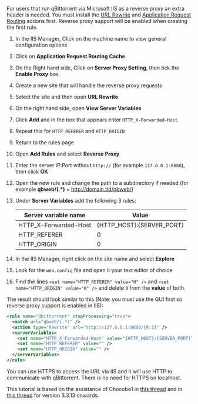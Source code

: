 For users that run qBittorrent via Microsoft IIS as a reverse proxy an extra header is needed. You must install the [URL Rewrite](https://www.iis.net/downloads/microsoft/url-rewrite) and [Application Request Routing](https://www.iis.net/downloads/microsoft/application-request-routing) addons first. Reverse proxy support will be enabled when creating the first rule.

1. In the IIS Manager, Click on the machine name to view general configuration options
2. Click on **Application Request Routing Cache**
3. On the Right hand side, Click on **Server Proxy Setting**, then tick the **Enable Proxy** box
4. Create a new site that will handle the reverse proxy requests
5. Select the site and then open **URL Rewrite**
6. On the right hand side, open **View Server Variables**
7. Click **Add** and in the box that appears enter `HTTP_X-Forwarded-Host`
8. Repeat this for `HTTP_REFERER` and `HTTP_ORIGIN`
9. Return to the rules page
10. Open **Add Rules** and select **Reverse Proxy**
11. Enter the server IP:Port without `http://` (for example `127.0.0.1:8080`), then click **OK**
12. Open the new rule and change the path to a subdirectory if needed (for example **qbweb/(.*)** = http://domain.tld/qbweb/)
13. Under **Server Variables** add the following 3 rules:

    | Server variable name  | Value                     |
    | --------------------- | ------------------------- |
    | HTTP_X-Forwarded-Host | {HTTP_HOST}:{SERVER_PORT} |
    | HTTP_REFERER          | 0                         |
    | HTTP_ORIGIN           | 0                         |

14. In the IIS Manager, right click on the site name and select **Explore**
15. Look for the `web.config` file and open it your text editor of choice
16. Find the lines `<set name="HTTP_REFERER" value="0" />` and `<set name="HTTP_ORIGIN" value="0" />` and delete `0` from the **value** of both.

The result should look similar to this (Note: you must use the GUI first so reverse proxy support is enabled in IIS):
```xml
<rule name="Qbittorrent" stopProcessing="true">
  <match url="qbweb/(.*)" />
  <action type="Rewrite" url="http://127.0.0.1:8080/{R:1}" />
  <serverVariables>
    <set name="HTTP_X-Forwarded-Host" value="{HTTP_HOST}:{SERVER_PORT}" />
    <set name="HTTP_REFERER" value="" />
    <set name="HTTP_ORIGIN" value="" />
  </serverVariables>
</rule>
```

You can use HTTPS to access the URL via IIS and it will use HTTP to communicate with qBittorrent. There is no need for HTTPS on localhost. 
 
This tutorial is based on the assistance of Chocobo1 in [this thread](https://github.com/qbittorrent/qBittorrent/issues/7311) and in [this thread](https://github.com/qbittorrent/qBittorrent/issues/7577) for version 3.3.13 onwards.
